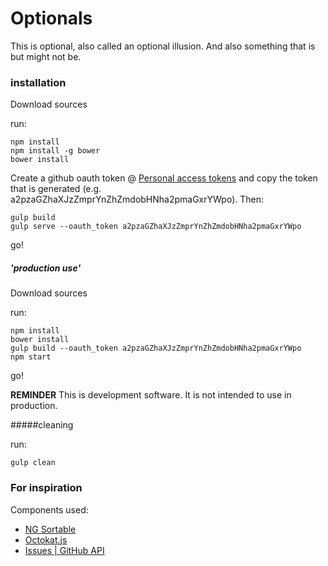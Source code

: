 Optionals
=========

This is optional, also called an optional illusion. And also something that is but might not be.

### installation

Download sources

run:

	npm install
	npm install -g bower
    bower install
    
  Create a github oauth token @ [Personal access tokens](https://github.com/settings/applications) and copy the token that is generated (e.g. a2pzaGZhaXJzZmprYnZhZmdobHNha2pmaGxrYWpo). Then:
	
	gulp build
	gulp serve --oauth_token a2pzaGZhaXJzZmprYnZhZmdobHNha2pmaGxrYWpo

go!

##### 'production use'

Download sources

run:

	npm install
    bower install
    gulp build --oauth_token a2pzaGZhaXJzZmprYnZhZmdobHNha2pmaGxrYWpo
	npm start
  
go!

**REMINDER**
This is development software. It is not intended to use in production.

#####cleaning

run:

	gulp clean


### For inspiration
Components used:

* [NG Sortable](https://github.com/a5hik/ng-sortable)
* [Octokat.js](https://github.com/philschatz/octokat.js)
* [Issues | GitHub API](https://developer.github.com/v3/issues/)
